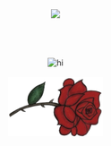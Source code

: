 <div align="center">
  <img src="https://i0.wp.com/i.pinimg.com/originals/90/42/25/90422570f7e1383cc5405c25f09e4f14.gif" width="800"/>
  </br>
  </br>
  </br>
  </br>
  </br>
  <img src="https://readme-typing-svg.demolab.com?font=Fira+Code&size=90&pause=500&color=c82a2a&center=true&random=false&height=150&lines=Hi!" alt="hi" />
  <br>
  <br>
  <img src="flower.png" width="170" alt="flower"/>
</div>


